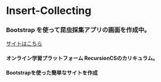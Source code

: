 # Insert-Collecting

### Bootstrap を使って昆虫採集アプリの画面を作成中。

[サイトはこちら]( https://takeshi-arihori.github.io/Insert-Collecting/)

#### オンライン学習プラットフォーム RecursionCSのカリキュラム。
#### Bootstrapを使った簡単なサイトを作成
